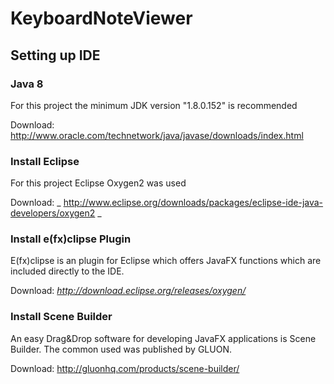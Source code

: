 # KeyboardNoteViewer
## Setting up IDE
### Java 8
For this project the minimum JDK version "1.8.0.152" is recommended

Download: http://www.oracle.com/technetwork/java/javase/downloads/index.html

### Install Eclipse
For this project Eclipse Oxygen2 was used

Download: _ http://www.eclipse.org/downloads/packages/eclipse-ide-java-developers/oxygen2 _

### Install e(fx)clipse Plugin
E(fx)clipse is an plugin for Eclipse which offers JavaFX functions which are included directly to the IDE.

Download: _http://download.eclipse.org/releases/oxygen/_

### Install Scene Builder
An easy Drag&Drop software for developing JavaFX applications is Scene Builder. The common used was published by GLUON.

Download: http://gluonhq.com/products/scene-builder/